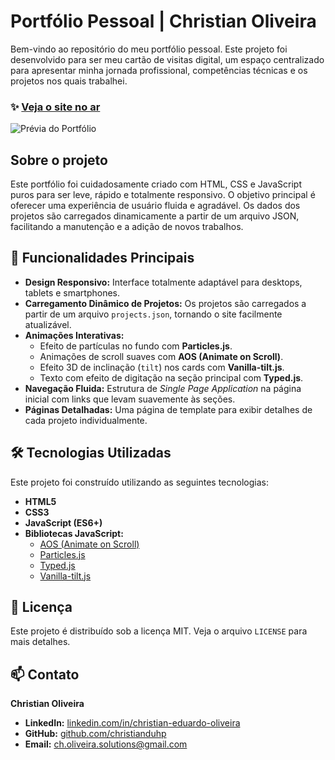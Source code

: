 # Portfólio Pessoal | Christian Oliveira

Bem-vindo ao repositório do meu portfólio pessoal. Este projeto foi desenvolvido para ser meu cartão de visitas digital, um espaço centralizado para apresentar minha jornada profissional, competências técnicas e os projetos nos quais trabalhei.

### ✨ [**Veja o site no ar**](https://christianduhp.github.io/my-portfolio/)

![Prévia do Portfólio](https://github.com/user-attachments/assets/ac7cf5c9-1c44-458c-a018-9fbb1f77a15a)

## Sobre o projeto

Este portfólio foi cuidadosamente criado com HTML, CSS e JavaScript puros para ser leve, rápido e totalmente responsivo. O objetivo principal é oferecer uma experiência de usuário fluida e agradável. Os dados dos projetos são carregados dinamicamente a partir de um arquivo JSON, facilitando a manutenção e a adição de novos trabalhos.

## 🚀 Funcionalidades Principais

- **Design Responsivo:** Interface totalmente adaptável para desktops, tablets e smartphones.
- **Carregamento Dinâmico de Projetos:** Os projetos são carregados a partir de um arquivo `projects.json`, tornando o site facilmente atualizável.
- **Animações Interativas:**
  - Efeito de partículas no fundo com **Particles.js**.
  - Animações de scroll suaves com **AOS (Animate on Scroll)**.
  - Efeito 3D de inclinação (`tilt`) nos cards com **Vanilla-tilt.js**.
  - Texto com efeito de digitação na seção principal com **Typed.js**.
- **Navegação Fluida:** Estrutura de _Single Page Application_ na página inicial com links que levam suavemente às seções.
- **Páginas Detalhadas:** Uma página de template para exibir detalhes de cada projeto individualmente.

## 🛠️ Tecnologias Utilizadas

Este projeto foi construído utilizando as seguintes tecnologias:

- **HTML5**
- **CSS3**
- **JavaScript (ES6+)**
- **Bibliotecas JavaScript:**
  - [AOS (Animate on Scroll)](https://michalsnik.github.io/aos/)
  - [Particles.js](https://vincentgarreau.com/particles.js/)
  - [Typed.js](https://github.com/mattboldt/typed.js/)
  - [Vanilla-tilt.js](https://micku7zu.github.io/vanilla-tilt.js/)

## 📜 Licença

Este projeto é distribuído sob a licença MIT. Veja o arquivo `LICENSE` para mais detalhes.

## 📫 Contato

**Christian Oliveira**

- **LinkedIn:** [linkedin.com/in/christian-eduardo-oliveira](https://www.linkedin.com/in/christian-eduardo-oliveira)
- **GitHub:** [github.com/christianduhp](https://github.com/christianduhp)
- **Email:** ch.oliveira.solutions@gmail.com
